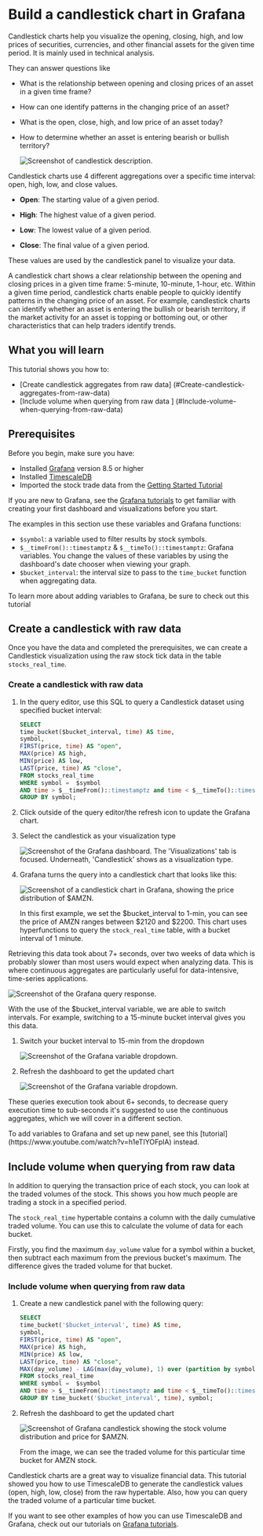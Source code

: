 # Build a candlestick chart in Grafana
Candlestick charts help you visualize the opening, closing, high, and low prices 
of securities, currencies, and other financial assets for the given time period. 
It is mainly used in technical analysis. 

They can answer questions like 

* What is the relationship between opening and closing prices of an asset in a given time frame?
* How can one identify patterns in the changing price of an asset?
* What is the open, close, high, and low price of an asset today? 
* How to determine whether an asset is entering bearish or bullish territory?

    <img class="main-content__illustration" src="https://assets.timescale.com/docs/images/tutorials/visualizations/candlestick/candlestick_fig.png" alt="Screenshot of candlestick description."/>

Candlestick charts use 4 different aggregations over a specific time interval: open, high, low, and close values. 

* **Open**: The starting value of a given period.

* **High**: The highest value of a given period.

* **Low**: The lowest value of a given period.

* **Close**: The final value of a given period.

These values are used by the candlestick panel to visualize your data. 

A candlestick chart shows a clear relationship between the opening and closing prices in a given time frame: 5-minute, 10-minute, 1-hour, etc.  Within a given time period, candlestick charts enable people to quickly identify patterns in the changing price of an asset. 
For example, candlestick charts can identify whether an asset is entering the bullish or bearish territory, if the market activity for an asset is topping or bottoming out, or other characteristics that can help traders identify trends.  

## What you will learn
This tutorial shows you how to:
*   [Create candlestick aggregates from raw data]
(#Create-candlestick-aggregates-from-raw-data)
*   [Include volume when querying from raw data ]
(#Include-volume-when-querying-from-raw-data)

## Prerequisites
Before you begin, make sure you have:

* Installed [Grafana][install-grafana] version&nbsp;8.5 or higher
* Installed [TimescaleDB][install-timescale]
* Imported the stock trade data from the [Getting Started Tutorial][gsg-data]

If you are new to Grafana, see the
[Grafana tutorials][grafana-tutorials]
to get familiar with creating your first dashboard and visualizations before you
start.


The examples in this section use these variables and Grafana functions:
* `$symbol`: a variable used to filter results by stock symbols.
* `$__timeFrom()::timestamptz` & `$__timeTo()::timestamptz`:
  Grafana variables. You change the values of these variables by
  using the dashboard's date chooser when viewing your graph.
* `$bucket_interval`: the interval size to pass to the `time_bucket`
  function when aggregating data.

To learn more about adding variables to Grafana, be sure to check out this tutorial

## Create a candlestick with raw data
Once you have the data and completed the prerequisites, we can create a Candlestick visualization using the raw stock tick data in the table `stocks_real_time`.

<procedure>

### Create a candlestick with raw data

1.  In the query editor, use this SQL to query a Candlestick dataset using specified bucket interval:
     ```sql
    SELECT
    time_bucket($bucket_interval, time) AS time,
    symbol,
    FIRST(price, time) AS "open",
    MAX(price) AS high,
    MIN(price) AS low,
    LAST(price, time) AS "close",
    FROM stocks_real_time
    WHERE symbol =  $symbol
    AND time > $__timeFrom()::timestamptz and time < $__timeTo()::timestamptz
    GROUP BY symbol;
    ```

1.  Click outside of the query editor/the refresh icon to update 
    the Grafana chart.


1.  Select the candlestick as your visualization type
    
     <img class="main-content__illustration" src="https://s3.amazonaws.com/assets.timescale.com/docs/images/tutorials/visualizations/candlestick/candlestick_visualization.png" alt="Screenshot of the Grafana dashboard. The 'Visualizations' tab is focused. Underneath, 'Candlestick' shows as a visualization type."/>


1.  Grafana turns the query into a candlestick chart that looks like this:

    <img class="main-content__illustration" src="https://assets.timescale.com/docs/images/tutorials/visualizations/candlestick/1_min.png" alt="Screenshot of a candlestick chart in Grafana, showing the price distribution of $AMZN."/>

    In this first example, we set the $bucket_interval to 1-min, you can see the price of AMZN ranges between $2120 and $2200. This chart uses hyperfunctions to query the `stock_real_time` table, with a bucket interval of 1 minute. 

</procedure>

Retrieving this data took about 7+ seconds, over two weeks of data which is probably slower than most users would expect when analyzing data. This is where continuous aggregates are particularly useful for data-intensive, time-series applications. 

 <img class="main-content__illustration" src="https://s3.amazonaws.com/assets.timescale.com/docs/images/tutorials/visualizations/candlestick/raw_data_exec_time.png" alt="Screenshot of the Grafana query response."/>

<procedure>

With the use of the $bucket_interval variable, we are able to switch intervals. For example, switching to a 15-minute bucket interval gives you this data. 

 1.  Switch your bucket interval to 15-min from the dropdown
     
     <img class="main-content__illustration" src="https://s3.amazonaws.com/assets.timescale.com/docs/images/tutorials/visualizations/candlestick/timebucket_dropdown.png" alt="Screenshot of the Grafana variable dropdown."/>

1.  Refresh the dashboard to get the updated chart
    
     <img class="main-content__illustration" src="https://assets.timescale.com/docs/images/tutorials/visualizations/candlestick/15_min.png" alt="Screenshot of the Grafana variable dropdown."/>

These queries execution took about 6+ seconds, to decrease query execution time to sub-seconds it's suggested to use the continuous aggregates, which we will cover in a different section.

</procedure>

<highlight type="note">
To add variables to Grafana and set up new panel, see this [tutorial](https://www.youtube.com/watch?v=h1eTIYOFplA)
instead.
</highlight>


## Include volume when querying from raw data

In addition to querying the transaction price of each stock, you can look at the traded volumes of the stock. This shows you how much people are trading a stock in a specified period. 

The `stock_real_time` hypertable contains a column with the daily cumulative traded volume. You can use this to calculate the volume of data for each bucket. 

Firstly, you find the maximum `day_volume` value for a symbol within a bucket, then subtract each maximum from the previous bucket's maximum. The difference gives the traded volume for that bucket.

<procedure>

### Include volume when querying from raw data

1.  Create a new candlestick panel with the following query:
    ```sql
    SELECT
    time_bucket('$bucket_interval', time) AS time,
    symbol,
    FIRST(price, time) AS "open",
    MAX(price) AS high,
    MIN(price) AS low,
    LAST(price, time) AS "close",
    MAX(day_volume) - LAG(max(day_volume), 1) over (partition by symbol order by time_bucket('$bucket_interval', time)) AS bucket_volume
    FROM stocks_real_time
    WHERE symbol =  $symbol
    AND time > $__timeFrom()::timestamptz and time < $__timeTo()::timestamptz
    GROUP BY time_bucket('$bucket_interval', time), symbol;
    ```

1.  Refresh the dashboard to get the updated chart
    
     <img class="main-content__illustration" src="https://s3.amazonaws.com/assets.timescale.com/docs/images/tutorials/visualizations/candlestick/volume_Distribution.png" alt="Screenshot of Grafana candlestick showing the stock volume distribution and price for $AMZN."/>

    From the image, we can see the traded volume for this particular time bucket for AMZN stock.

</procedure>

Candlestick charts are a great way to visualize financial data. This tutorial showed you how to use TimescaleDB to generate the candlestick values (open, high, low, close) from the raw hypertable. Also, how you can query the traded volume of a particular time bucket. 

If you want to see other examples of how you can use TimescaleDB and Grafana, check out our tutorials on [Grafana tutorials][grafana-tutorials].

[install-grafana]: https://grafana.com/get/?plcmt=top-nav&cta=downloads
[install-timescale]: /install/:currentVersion:/
[gsg-data]: /timescaledb/:currentVersion:/getting-started/
[grafana-tutorials]: /timescaledb/:currentVersion:/tutorials/grafana/
[max]: https://www.postgresql.org/docs/current/tutorial-agg.html
[lag]: https://www.postgresql.org/docs/14/functions-window.html
[time_bucket]: https://docs.timescale.com/api/latest/hyperfunctions/time_bucket/
